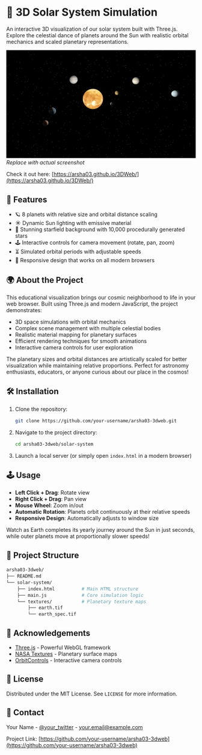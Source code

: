 # 🌌 3D Solar System Simulation

An interactive 3D visualization of our solar system built with Three.js. Explore the celestial dance of planets around the Sun with realistic orbital mechanics and scaled planetary representations.

![Solar System Preview](docs/Capture-2025-02-10-124401.png) 
*Replace with actual screenshot*

Check it out here: [https://arsha03.github.io/3DWeb/](https://arsha03.github.io/3DWeb/)

## 🚀 Features

- 🪐 8 planets with relative size and orbital distance scaling
- ☀️ Dynamic Sun lighting with emissive material
- 🌟 Stunning starfield background with 10,000 procedurally generated stars
- 🕹️ Interactive controls for camera movement (rotate, pan, zoom)
- ⏳ Simulated orbital periods with adjustable speeds
- 📱 Responsive design that works on all modern browsers

## 🌍 About the Project

This educational visualization brings our cosmic neighborhood to life in your web browser. Built using Three.js and modern JavaScript, the project demonstrates:

- 3D space simulations with orbital mechanics
- Complex scene management with multiple celestial bodies
- Realistic material mapping for planetary surfaces
- Efficient rendering techniques for smooth animations
- Interactive camera controls for user exploration

The planetary sizes and orbital distances are artistically scaled for better visualization while maintaining relative proportions. Perfect for astronomy enthusiasts, educators, or anyone curious about our place in the cosmos!

## 🛠️ Installation

1. Clone the repository:
   ```bash
   git clone https://github.com/your-username/arsha03-3dweb.git
   ```
2. Navigate to the project directory:
   ```bash
   cd arsha03-3dweb/solar-system
   ```
3. Launch a local server (or simply open `index.html` in a modern browser)

## 🕹️ Usage

- **Left Click + Drag**: Rotate view
- **Right Click + Drag**: Pan view
- **Mouse Wheel**: Zoom in/out
- **Automatic Rotation**: Planets orbit continuously at their relative speeds
- **Responsive Design**: Automatically adjusts to window size

Watch as Earth completes its yearly journey around the Sun in just seconds, while outer planets move at proportionally slower speeds!

## 📂 Project Structure

```bash
arsha03-3dweb/
├── README.md
└── solar-system/
    ├── index.html          # Main HTML structure
    ├── main.js             # Core simulation logic
    └── textures/           # Planetary texture maps
        ├── earth.tif
        └── earth_spec.tif
```

## 🌟 Acknowledgements

- [Three.js](https://threejs.org/) - Powerful WebGL framework
- [NASA Textures](https://solarsystem.nasa.gov/resources) - Planetary surface maps
- [OrbitControls](https://threejs.org/docs/#examples/en/controls/OrbitControls) - Interactive camera controls

## 📜 License

Distributed under the MIT License. See `LICENSE` for more information.

## 📧 Contact

Your Name - [@your_twitter](https://twitter.com/your_handle) - your.email@example.com

Project Link: [https://github.com/your-username/arsha03-3dweb](https://github.com/your-username/arsha03-3dweb)
